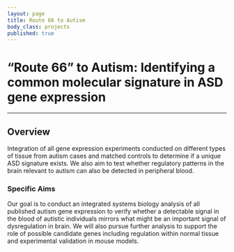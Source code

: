```yaml
---
layout: page
title: Route 66 to Autism
body_class: projects
published: true
---
```


# “Route 66” to Autism: Identifying a common molecular signature in ASD gene expression
<hr>

## Overview
Integration of all gene expression experiments conducted on different types of tissue from autism cases and matched controls to determine if a unique ASD signature exists. We also aim to test whether regulatory patterns in the brain relevant to autism can also be detected in peripheral blood.

### Specific Aims
Our goal is to conduct an integrated systems biology analysis of all published autism gene expression to verify whether a detectable signal in the blood of autistic individuals mirrors what might be an important signal of dysregulation in brain. We will also pursue further analysis to support the role of possible candidate genes including regulation within normal tissue and experimental validation in mouse models.
